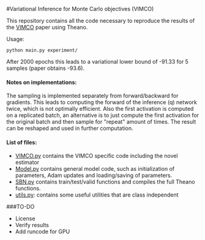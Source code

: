 #Variational Inference for Monte Carlo objectives (VIMCO)

This repository contains all the code necessary to reproduce the results of the [VIMCO](http://arxiv.org/abs/1602.06725) paper using Theano.

Usage:

```
python main.py experiment/
```

After 2000 epochs this leads to a variational lower bound of -91.33 for 5 samples (paper obtains -93.6).

#### Notes on implementations:
The sampling is implemented separately from forward/backward for gradients. This leads to computing the forward of the inference (q) network twice, which is not optimally efficient. Also the first activation is computed on a replicated batch, an alternative is to just compute the first activation for the original batch and then sample for "repeat" amount of times. The result can be reshaped and used in further computation.


#### List of files:

- [VIMCO.py](VIMCO.py) contains the VIMCO specific code including the novel estimator
- [Model.py](Model.py) contains general model code, such as initialization of parameters, Adam updates and loading/saving of parameters.
- [SBN.py](SBN.py) contains train/test/valid functions and compiles the full Theano functions.
- [utils.py](utils.py): contains some useful utilities that are class independent


###TO-DO

- License
- Verify results
- Add runcode for GPU
